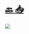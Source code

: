 #
# [🔙 ](../../)    <a href="../pdfs/220290672_⚪_🚩_🛠_📜_Representación ante la GMU.pdf">📥</a>
 <img src="page0.jpg"> 

            
                